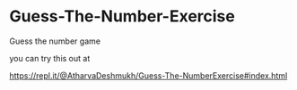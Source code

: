 # Guess-The-Number-Exercise
Guess the number game

you can try this out at

https://repl.it/@AtharvaDeshmukh/Guess-The-NumberExercise#index.html
